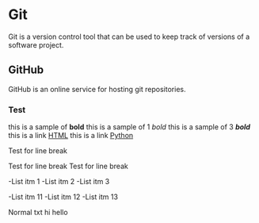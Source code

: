 # Git

Git is a version control tool that can be used to keep track of versions of a software project.

## GitHub

GitHub is an online service for hosting git repositories.

### Test
this is a sample of **bold**
this is a sample of 1 *bold*
this is a sample of 3 ***bold***
this is a link [HTML](/wiki/HTML)
this is a link [Python](/wiki/Python)

Test for line break

Test for line break
Test for line break

-List itm 1
-List itm 2
-List itm 3

-List itm 11
-List itm 12
-List itm 13

Normal txt
hi hello
